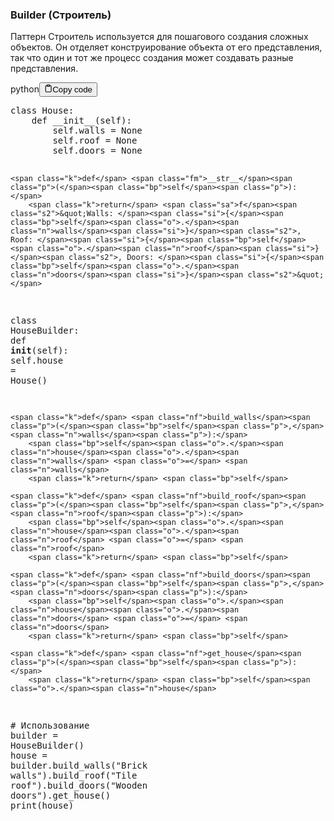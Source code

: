 <h3>Builder (Строитель)</h3>
<p>Паттерн Строитель используется для пошагового создания сложных объектов.
Он отделяет конструирование объекта от его представления,
так что один и тот же процесс создания может создавать разные представления.</p>
<div class="code-element"><div class="lang-line"><text>python</text><button class="copy-button" id="codebc04688cb27ba1acd8bcd57daf6912ceb" onclick="copyCode(codebc04688cb27ba1acd8bcd57daf6912ce, codebc04688cb27ba1acd8bcd57daf6912ceb)"><svg stroke="currentColor" fill="none" stroke-width="2" viewBox="0 0 24 24" stroke-linecap="round" stroke-linejoin="round" class="h-4 w-4" height="1em" width="1em" xmlns="http://www.w3.org/2000/svg"><path d="M16 4h2a2 2 0 0 1 2 2v14a2 2 0 0 1-2 2H6a2 2 0 0 1-2-2V6a2 2 0 0 1 2-2h2"></path><rect x="8" y="2" width="8" height="4" rx="1" ry="1"></rect></svg><text>Copy code</text></button></div><div class="code" id="codebc04688cb27ba1acd8bcd57daf6912ce"><div class="highlight"><pre><span></span><span class="k">class</span> <span class="nc">House</span><span class="p">:</span>
    <span class="k">def</span> <span class="fm">__init__</span><span class="p">(</span><span class="bp">self</span><span class="p">):</span>
        <span class="bp">self</span><span class="o">.</span><span class="n">walls</span> <span class="o">=</span> <span class="kc">None</span>
        <span class="bp">self</span><span class="o">.</span><span class="n">roof</span> <span class="o">=</span> <span class="kc">None</span>
        <span class="bp">self</span><span class="o">.</span><span class="n">doors</span> <span class="o">=</span> <span class="kc">None</span>

    <span class="k">def</span> <span class="fm">__str__</span><span class="p">(</span><span class="bp">self</span><span class="p">):</span>
        <span class="k">return</span> <span class="sa">f</span><span class="s2">&quot;Walls: </span><span class="si">{</span><span class="bp">self</span><span class="o">.</span><span class="n">walls</span><span class="si">}</span><span class="s2">, Roof: </span><span class="si">{</span><span class="bp">self</span><span class="o">.</span><span class="n">roof</span><span class="si">}</span><span class="s2">, Doors: </span><span class="si">{</span><span class="bp">self</span><span class="o">.</span><span class="n">doors</span><span class="si">}</span><span class="s2">&quot;</span>

<span class="k">class</span> <span class="nc">HouseBuilder</span><span class="p">:</span>
    <span class="k">def</span> <span class="fm">__init__</span><span class="p">(</span><span class="bp">self</span><span class="p">):</span>
        <span class="bp">self</span><span class="o">.</span><span class="n">house</span> <span class="o">=</span> <span class="n">House</span><span class="p">()</span>

    <span class="k">def</span> <span class="nf">build_walls</span><span class="p">(</span><span class="bp">self</span><span class="p">,</span> <span class="n">walls</span><span class="p">):</span>
        <span class="bp">self</span><span class="o">.</span><span class="n">house</span><span class="o">.</span><span class="n">walls</span> <span class="o">=</span> <span class="n">walls</span>
        <span class="k">return</span> <span class="bp">self</span>

    <span class="k">def</span> <span class="nf">build_roof</span><span class="p">(</span><span class="bp">self</span><span class="p">,</span> <span class="n">roof</span><span class="p">):</span>
        <span class="bp">self</span><span class="o">.</span><span class="n">house</span><span class="o">.</span><span class="n">roof</span> <span class="o">=</span> <span class="n">roof</span>
        <span class="k">return</span> <span class="bp">self</span>

    <span class="k">def</span> <span class="nf">build_doors</span><span class="p">(</span><span class="bp">self</span><span class="p">,</span> <span class="n">doors</span><span class="p">):</span>
        <span class="bp">self</span><span class="o">.</span><span class="n">house</span><span class="o">.</span><span class="n">doors</span> <span class="o">=</span> <span class="n">doors</span>
        <span class="k">return</span> <span class="bp">self</span>

    <span class="k">def</span> <span class="nf">get_house</span><span class="p">(</span><span class="bp">self</span><span class="p">):</span>
        <span class="k">return</span> <span class="bp">self</span><span class="o">.</span><span class="n">house</span>

<span class="c1"># Использование</span>
<span class="n">builder</span> <span class="o">=</span> <span class="n">HouseBuilder</span><span class="p">()</span>
<span class="n">house</span> <span class="o">=</span> <span class="n">builder</span><span class="o">.</span><span class="n">build_walls</span><span class="p">(</span><span class="s2">&quot;Brick walls&quot;</span><span class="p">)</span><span class="o">.</span><span class="n">build_roof</span><span class="p">(</span><span class="s2">&quot;Tile roof&quot;</span><span class="p">)</span><span class="o">.</span><span class="n">build_doors</span><span class="p">(</span><span class="s2">&quot;Wooden doors&quot;</span><span class="p">)</span><span class="o">.</span><span class="n">get_house</span><span class="p">()</span>
<span class="nb">print</span><span class="p">(</span><span class="n">house</span><span class="p">)</span>
</pre></div></div></div>